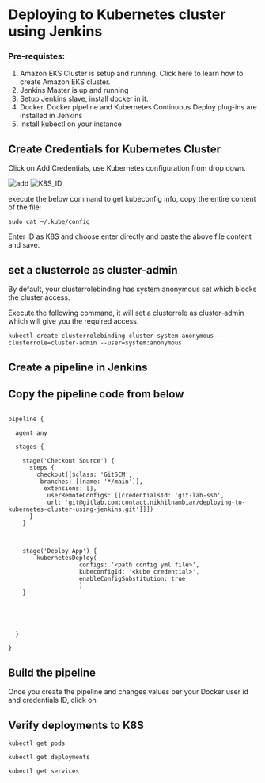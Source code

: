 
# Deploying to Kubernetes cluster using Jenkins

### Pre-requistes:

1. Amazon EKS Cluster is setup and running. Click here to learn how to create Amazon EKS cluster.
2. Jenkins Master is up and running
3. Setup Jenkins slave, install docker in it.
4. Docker, Docker pipeline and Kubernetes Continuous Deploy plug-ins are installed in Jenkins
6. Install kubectl on your instance


## Create Credentials for Kubernetes Cluster

Click on Add Credentials, use Kubernetes configuration from drop down.



![add](https://user-images.githubusercontent.com/87381349/163588220-5ea8890c-2986-433a-9412-3f8a73393423.png)
![K8S_ID](https://user-images.githubusercontent.com/87381349/163588236-b5134ddd-809c-4a8c-8e7f-36d6362d630f.png)


execute the below command to get kubeconfig info, copy the entire content of the file:
```
sudo cat ~/.kube/config
```
Enter ID as K8S and choose enter directly and paste the above file content and save.

## set a clusterrole as cluster-admin

By default, your clusterrolebinding has system:anonymous set which blocks the cluster access.

Execute the following command, it will set a clusterrole as cluster-admin which will give you the required access.
```
kubectl create clusterrolebinding cluster-system-anonymous --clusterrole=cluster-admin --user=system:anonymous
```

## Create a pipeline in Jenkins

##  Copy the pipeline code from below

```

pipeline {

  agent any

  stages {

    stage('Checkout Source') {
      steps {
        checkout([$class: 'GitSCM',
         branches: [[name: '*/main']],
          extensions: [],
           userRemoteConfigs: [[credentialsId: 'git-lab-ssh', 
           url: 'git@gitlab.com:contact.nikhilnambiar/deploying-to-kubernetes-cluster-using-jenkins.git']]])
      }
    }



    stage('Deploy App') {
        kubernetesDeploy(
                    configs: '<path config yml file>',
                    kubeconfigId: '<kube credential>',
                    enableConfigSubstitution: true
                    )             
    }

    

    

  }

}

```

## Build the pipeline
Once you create the pipeline and changes values per your Docker user id and credentials ID, click on 

## Verify deployments to K8S

```
kubectl get pods
```

```
kubectl get deployments
```

```
kubectl get services
```
